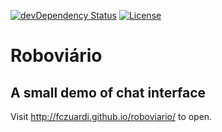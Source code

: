 [![devDependency Status](https://david-dm.org/fczuardi/roboviario/dev-status.svg)](https://david-dm.org/fczuardi/roboviario/#info=devDependencies)
[![License](https://img.shields.io/badge/license-AGPL--3.0-lightgrey.svg)](https://github.com/fczuardi/roboviario/blob/master/LICENSE)

# Roboviário
## A small demo of chat interface

Visit http://fczuardi.github.io/roboviario/ to open.
